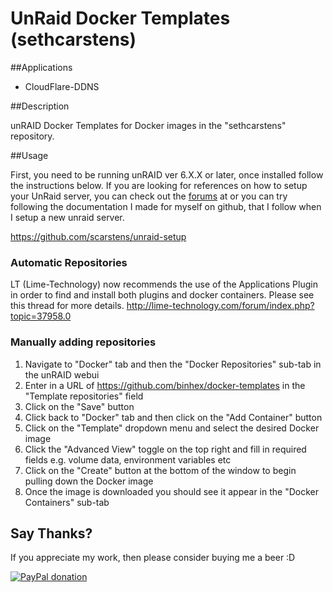 # UnRaid Docker Templates (sethcarstens)

##Applications

- CloudFlare-DDNS

##Description

unRAID Docker Templates for Docker images in the "sethcarstens" repository.

##Usage

First, you need to be running unRAID ver 6.X.X or later, once installed follow the instructions below. If you are looking for references on how to setup your UnRaid server, you can check out the [forums](http://lime-technology.com/forum/) at  or you can try following the documentation I made for myself on github, that I follow when I setup a new unraid server.

https://github.com/scarstens/unraid-setup

### Automatic Repositories
LT (Lime-Technology) now recommends the use of the Applications Plugin in order to find and install both plugins and docker containers. Please see this thread for more details. http://lime-technology.com/forum/index.php?topic=37958.0

### Manually adding repositories
1. Navigate to "Docker" tab and then the "Docker Repositories" sub-tab in the unRAID webui
2. Enter in a URL of https://github.com/binhex/docker-templates in the "Template repositories" field
3. Click on the "Save" button
4. Click back to "Docker" tab and then click on the "Add Container" button
5. Click on the "Template" dropdown menu and select the desired Docker image
6. Click the "Advanced View" toggle on the top right and fill in required fields e.g. volume data, environment variables etc
7. Click on the "Create" button at the bottom of the window to begin pulling down the Docker image
8. Once the image is downloaded you should see it appear in the "Docker Containers" sub-tab

## Say Thanks?

If you appreciate my work, then please consider buying me a beer  :D

[![PayPal donation](https://www.paypal.com/en_US/i/btn/btn_donate_SM.gif)](https://www.paypal.com/cgi-bin/webscr?cmd=_s-xclick&amp;hosted_button_id=DMEDRB9WT358S)
